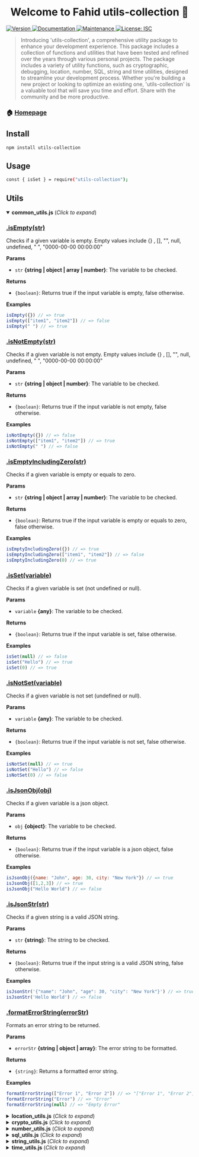 <h1 align="center">Welcome to Fahid utils-collection 👋</h1>
<p>
  <a href="https://www.npmjs.com/package/utils-collection" target="_blank">
    <img alt="Version" src="https://img.shields.io/npm/v/utils-collection.svg">
  </a>
  <a href="https://github.com/fahid-mahmood/utils-collection#readme" target="_blank">
    <img alt="Documentation" src="https://img.shields.io/badge/documentation-yes-brightgreen.svg" />
  </a>
  <a href="https://github.com/fahid-mahmood/utils-collection/graphs/commit-activity" target="_blank">
    <img alt="Maintenance" src="https://img.shields.io/badge/Maintained%3F-yes-green.svg" />
  </a>
  <a href="https://github.com/fahid-mahmood/utils-collection/blob/master/LICENSE" target="_blank">
    <img alt="License: ISC" src="https://img.shields.io/github/license/fahid-mahmood/utils-collection" />
  </a>
</p>

> Introducing 'utils-collection', a comprehensive utility package to enhance your development experience. This package includes a collection of functions and utilities that have been tested and refined over the years through various personal projects. The package includes a variety of utility functions, such as cryptographic, debugging, location, number, SQL, string and time utilities, designed to streamline your development process. Whether you're building a new project or looking to optimize an existing one, 'utils-collection' is a valuable tool that will save you time and effort. Share with the community and be more productive.

### 🏠 [Homepage](https://github.com/fahid-mahmood/utils-collection#readme)

## Install

```sh
npm install utils-collection
```

## Usage

```sh
const { isSet } = require("utils-collection");
```

## Utils

<details open>
<summary><b>common_utils.js</b> (<i>Click to expand</i>)</summary>

### [.isEmpty(str)](utils/common_utils.js#L17)
Checks if a given variable is empty. Empty values include {} , [], "", null, undefined, " ", "0000-00-00 00:00:00"

**Params**

* `str` **{string | object | array | number}**: The variable to be checked.

**Returns**

* `{boolean}`: Returns true if the input variable is empty, false otherwise. 

**Examples**
```js
isEmpty({}) // => true
isEmpty(["item1", "item2"]) // => false
isEmpty(" ") // => true
```

### [.isNotEmpty(str)](utils/common_utils.js#L37)
Checks if a given variable is not empty. Empty values include {} , [], "", null, undefined, " ", "0000-00-00 00:00:00"

**Params**

* `str` **{string | object | number}**: The variable to be checked.

**Returns**

* `{boolean}`: Returns true if the input variable is not empty, false otherwise. 

**Examples**
```js
isNotEmpty({}) // => false
isNotEmpty(["item1", "item2"]) // => true
isNotEmpty(" ") // => false
```


### [.isEmptyIncludingZero(str)](utils/common_utils.js#L53)
Checks if a given variable is empty or equals to zero.

**Params**

* `str` **{string | object | array | number}**: The variable to be checked.

**Returns**

* `{boolean}`: Returns true if the input variable is empty or equals to zero, false otherwise.

**Examples**
```js
isEmptyIncludingZero({}) // => true
isEmptyIncludingZero(["item1", "item2"]) // => false
isEmptyIncludingZero(0) // => true
```


### [.isSet(variable)](utils/common_utils.js#L70)
Checks if a given variable is set (not undefined or null).

**Params**

* `variable` **{any}**: The variable to be checked.

**Returns**

* `{boolean}`: Returns true if the input variable is set, false otherwise.

**Examples**
```js
isSet(null) // => false
isSet("Hello") // => true
isSet(0) // => true
```


### [.isNotSet(variable)](utils/common_utils.js#L90)
Checks if a given variable is not set (undefined or null).

**Params**

* `variable` **{any}**: The variable to be checked.

**Returns**

* `{boolean}`: Returns true if the input variable is not set, false otherwise.

**Examples**
```js
isNotSet(null) // => true
isNotSet("Hello") // => false
isNotSet(0) // => false
```

### [.isJsonObj(obj)](utils/common_utils.js#L106)
Checks if a given variable is a json object.

**Params**

* `obj` **{object}**: The variable to be checked.

**Returns**

* `{boolean}`: Returns true if the input variable is a json object, false otherwise.

**Examples**
```js
isJsonObj({name: "John", age: 30, city: "New York"}) // => true
isJsonObj([1,2,3]) // => true
isJsonObj("Hello World") // => false
```

### [.isJsonStr(str)](utils/common_utils.js#L128)
Checks if a given string is a valid JSON string.

**Params**

* `str` **{string}**: The string to be checked.

**Returns**

* `{boolean}`: Returns true if the input string is a valid JSON string, false otherwise.

**Examples**
```js
isJsonStr('{"name": "John", "age": 30, "city": "New York"}') // => true
isJsonStr('Hello World') // => false
```

### [.formatErrorString(errorStr)](utils/common_utils.js#L152)
Formats an error string to be returned.

**Params**

* `errorStr` **{string | object | array}**: The error string to be formatted.

**Returns**

* `{string}`: Returns a formatted error string.

**Examples**
```js
formatErrorString(["Error 1", "Error 2"]) // => "["Error 1", "Error 2"]"
formatErrorString("Error") // => "Error"
formatErrorString(null) // => "Empty Error"
```
</details>

<details close>
<summary><b>location_utils.js</b> (<i>Click to expand</i>)</summary>

### [.isLatitude(num)](utils/location_utils.js#L15)

Checks if the given variable is a valid latitude, which is a number between -90 and 90

**Params**

* `num` **{number}**: The variable to be checked.

**Returns**

* `{boolean}`: Returns true if the input variable is a valid latitude, false otherwise.

**Examples**
```js
isLatitude(91) // => false
isLatitude(-91) // => false
isLatitude(50) // => true
```

### [.isLongitude(num)](utils/location_utils.js#L29)

Checks if the given variable is a valid longitude, which is a number between -180 and 180

**Params**

* `num` **{number}**: The variable to be checked.

**Returns**

* `{boolean}`: Returns true if the input variable is a valid longitude, false otherwise.

**Examples**
```js
isLongitude(181) // => false
isLongitude(-181) // => false
isLongitude(50) // => true
```

### [.bearingBetweenLocations(startCoord, destCoord)](utils/location_utils.js#L42)

Computes the bearing (direction) between two geographic coordinates.

**Params**

* `startCoord` **{object}**: An object containing the latitude and longitude of the start location.
* `destCoord` **{object}**: An object containing the latitude and longitude of the destination location.

**Returns**

* `{number}`: Returns the bearing between the two locations in degrees.

**Examples**
```js
bearingBetweenLocations(
  {latitude: 37.788022, longitude: -122.399797},
  {latitude: 38.788022, longitude: -123.399797}) 
// => 337.09
```
</details>

<details close>
<summary><b>crypto_utils.js</b> (<i>Click to expand</i>)</summary>

### [.encrypt(text)](utils/crypto_utils.js#L22)

Encrypts a given plain text using AES-256-CTR encryption algorithm and a sha256 hashed password.

**Params**

* `text` **{string}**: The plain text to be encrypted.

**Returns**

* `{string}`: Returns the encrypted text in hexadecimal format.

**Examples**
```js
encrypt("my secret text")
// => "b94d27b9934d3e08a52e52d7da7dabfac484efe37a5380ee9088f7ace2efcde9"
```

### [.decrypt(text)](utils/crypto_utils.js#L46)
Decrypts a given encrypted text using AES-256-CTR encryption algorithm and a sha256 hashed password.

**Params**
* `text` **{string}**: The text to be decrypted in hexadecimal format.

**Returns**
* `{string}`: The decrypted text in utf8 format.

**Examples**
```js
decrypt("b94d27b9934d3e08a52e52d7da7dabfac484efe37a5380ee9088f7ace2efcde9")
// => "my secret text"
```

### [.encryptRequest(text)](utils/crypto_utils.js#L73)
Encrypts a given request text by adding a uuid and timestamp to the plain text before encrypting it.

**Params**

* `text` **{string}**: The request plain text to be encrypted.

**Returns**

* `{string}`: Returns the encrypted request text in hexadecimal format.

**Examples**
```js
encryptRequest("my secret request text")
// => "b94d27b9934d3e08a52e52d7da7dabfac484efe37a5380ee9088f7ace2efcde9"
```

### [.decryptRequest(text, allowedTime)](utils/crypto_utils.js#L89)
Decrypts a given request text and verifies if the request is not older than allowed time.

**Params**

* `text` **{string}**: The encrypted request text in hexadecimal format.
* `allowedTime` **{number}**: The allowed time in seconds for the request to be valid. Default is 180 seconds.

**Returns**

* `{string}`: Returns the decrypted request plain text if the request is valid else an empty string.

**Examples**
```js
decryptRequest("b94d27b9934d3e08a52e52d7da7dabfac484efe37a5380ee9088f7ace2efcde9")
// => "my secret request text"
```

### [.verifyAndDecodeToken(req, returnError)](utils/crypto_utils.js#L132)
Verifies the authenticity of a JWT token and decodes it if valid.

**Params**

* `req` **{object}**: The request object.
* `returnError` **{boolean}**: A boolean flag to indicate if the error should be returned. Default is false.

**Returns**

* `{object}`: Returns the decoded JWT token if the token is valid else an error object.

**Examples**
```js
verifyAndDecodeToken(req, true).then(decoded => {
    console.log(decoded); // decoded JWT payload
})
.catch(err => {
    console.log(err); // error message
});
```
</details>

<details close>
<summary><b>number_utils.js</b> (<i>Click to expand</i>)</summary>

### [.getRandomInt(min, max)](utils/number_utils.js#L21)
Generates a random integer within a given range.

**Params**

* ` min` **{number}**: The minimum value of the range.
* `max` **{number}**: The maximum value of the range.

**Returns**

* `{number}`: Returns a random integer within the specified range.

**Examples**
```js
getRandomInt(5, 10) // => 7
```
### [.validateAndFormatInternationalNumber(msisdn)](utils/number_utils.js#L38)
Validates and formats an international phone number.

**Params**
* `msisdn` **{string}**: The phone number to be validated and formatted.

**Returns**

* `{string}`: Returns the formatted phone number in E.164 format, or null if the input is invalid.

**Examples**
```js
validateAndFormatInternationalNumber("+1234567890") // => "+1234567890"
validateAndFormatInternationalNumber("1234567890") // => "+1234567890"
```
### [.cleanCallNo(msisdn)](utils/number_utils.js#L65)
Cleans a phone number by removing white spaces and leading zeroes.

**Params**
* `msisdn` **{string}**: The phone number to be cleaned.

**Returns**

* `{string}`: Returns the cleaned phone number.

**Examples**
```js
cleanCallNo("+123 456 7890") // => "1234567890"
cleanCallNo("001234567890") // => "1234567890"
```
### [.roundTo(value, decimal)](utils/number_utils.js#L89)
Rounds a floating point number to a specified number of decimal places.

**Params**
* `value` **{number | string}**: value The number to be rounded.
* `decimal` **{number}**: The number of decimal places to round to. Default is 2.

**Returns**

* `{number}`: Returns the rounded number.

**Examples**
```js
roundTo(274.1212321) // => 274.12
roundTo(274) // => 274
```
### [.isNumeric(num)](utils/number_utils.js#L109)
Checks if a given variable is a numeric value.

**Params**

* `num` **{number}**:  The variable to be checked.

**Returns**

* `{boolean}`: Returns true if the input variable is numeric, false otherwise.

**Examples**
```js
isNumeric("123") // => true
isNumeric("abc") // => false
```
### [.getDiscountedPrice(amount, discountPercentage, doRoundOff)](utils/number_utils.js#L125)
Calculates the discounted price of an amount based on a given discount percentage.

**Params**
* `amount` **{number}**: The original price.
* `discountPercentage` **{number}**: The discount percentage as a decimal.
* `doRoundOff` **{{boolean}**: If true, rounds off the discounted price to the nearest whole number. Default is false.

**Returns**

* `{number}`: Returns the discounted price.

**Examples**
```js
getDiscountedPrice(100, 5) // => 95
```
### [.getChargingPrice(amount, chargingFee, doRoundOff)](utils/number_utils.js#L143)
Calculates the price after charging a fee on an amount based on a given fee percentage.

**Params**

* `amount` **{number}**: The original price.
* `chargingFee` **{number}**: The charging fee percentage as a decimal.
* `doRoundOff` **{boolean}**: If true, rounds off the charging price to the nearest whole number. Default is false.

**Returns**

* `{number}`: Returns the price after charging a fee.

**Examples**
```js
getChargingPrice(100, 5) // => 105
```
### [.parseNumber(num)](utils/number_utils.js#L160)
Parses a given variable as a number.

**Params**

* `num` **{number | string}**:  The variable to be parsed as a number.

**Returns**

* `{number}`: Returns the parsed number. If the input is not a number, returns 0.

**Examples**
```js
parseNumber("123") // => 123
parseNumber("abc") // => 0
```
### [.isPositiveInteger(n)](utils/number_utils.js#L175)
Checks if a given variable is a positive integer.

**Params**

* `n` **{number}**: The variable to be checked.

**Returns**

* `{boolean}`: Returns true if the input variable is a positive integer, false otherwise.

**Examples**
```js
isPositiveInteger(5) // => true
isPositiveInteger(-5) // => false
```

### [.validateCorrectFormat(msisdn, format_name, isSimNo)](utils/number_utils.js#L199)
Formats a given phone number to a specified format and returns the formatted number.

**Params**

* `msisdn` **{string}**: The phone number to be formatted.
* `format_name` **{string}**: The format to return the phone number in. Options are RETURN_WITH_923, RETURN_WITH_3XX, RETURN_WITH_03X. Default is RETURN_WITH_03X.
* `isSimNo` **{boolean}**: If true, only validates mobile phone numbers (not landline numbers). Default is false.

**Returns**

* `{string}`: Returns the formatted phone number.

**Examples**
```js
validateCorrectFormat("+923317767454", RETURN_WITH_923) // => "03317767454"
validateCorrectFormat("+a92923317767454", RETURN_WITH_923) // => ""
validateCorrectFormat("+337767454", RETURN_WITH_923) // => ""
validateCorrectFormat("92923317767454", RETURN_WITH_923) // => "03317767454"
validateCorrectFormat("92303777 4715", RETURN_WITH_923) // => "03037774715"
```

### [.getOperatorName(msisdn)](utils/number_utils.js#L242)
Returns the name of the operator for the given phone number.

**Params**

* `msisdn` **{string}**: The phone number to get the operator name for.

**Returns**

* `{string}`: Returns the name of the operator.

**Examples**
```js
getOperatorName("923317767454") // => "jazz"
```
</details>

<details close>
<summary><b>sql_utils.js</b> (<i>Click to expand</i>)</summary>

### [.sqlMatchPattern(str, matchOnlyOne)](utils/sql_utils.js#L18)
This function takes a string as input and returns a string with words separated by + or empty string.
The returned string is used to match all words no matter their position in the input string.

**Params**

* `str` **{string}**: The input string to be processed.
* `matchOnlyOne` **{boolean}**: A flag to control whether to add + before each word or not

**Returns**

* `{string}`: Returns processed string or empty string if input is empty

**Examples**
```js
sqlMatchPattern("Ichhra Lahore Pakistan") // => '+Ichhra* +Lahore* +Pakistan*'
sqlMatchPattern("Ichhra Lahore Pakistan", true) // => 'Ichhra* Lahore*Pakistan*'
```


### [.sqlLocatePattern(str, columnNames)](utils/sql_utils.js#L45)
This function takes a string as input and returns a string with words separated by LOCATE('word', columnNames) or empty string.
The returned string is used to match all words no matter their position in the input string.

**Params**

* `str` **{string}**: The input string to be processed.
* `columnNames` **{string[]}**: An array of column names used to match words in

**Returns**

* `{string}`: Returns processed string or empty string if input is empty

**Examples**
```js
sqlLocatePattern("chowk lahore", ["address", "keywords"]) 
// => "(LOCATE('chowk', CONCAT(address," ",keywords)) AND LOCATE('lahore', CONCAT(address," ",keywords)))"
```
</details>

<details close>
<summary><b>string_utils.js</b> (<i>Click to expand</i>)</summary>

### [.pad(num, totalLength)](utils/string_utils.js#L20)
Pads a number with leading zeros to a given total length.

**Params**

* `num` **{number}**: The number to be padded.
* `totalLength` **{number}**: The desired total length of the padded number. Default is 2.

**Returns**

* `{string}`: Returns the padded number as a string.

**Examples**
```js
pad(3, 4) // => "0003"
pad(123, 2) // => "123"
pad(-5, 3) // => "-005"
```

### [.prefix(date = "")](utils/string_utils.js#L35)
Adds ordinal suffixes to a given date.

**Params**

* `date` **{string}**: The date to add ordinal suffixes to.

**Returns**

* `{string}`: Returns the date with ordinal suffixes added.

**Examples**
```js
prefix(1) // => "1st"
prefix(22) // => "22nd"
```


### [.sanitizeString(str)](utils/string_utils.js#L62)
 Sanitizes a given string by removing any non-alphanumeric characters and leading/trailing whitespaces.

**Params**

* `str` **{string}**: The string to be sanitized.

**Returns**

* `{string}`: Returns the sanitized string.

**Examples**
```js
sanitizeString("!Hello, World?@") // => "Hello, World"
sanitizeString(" Test ") // => "Test"
sanitizeString("1234567890") // => "1234567890"
```
### [.stringToCleanHtml(str)](utils/string_utils.js#L79)
Converts a given string to clean HTML by removing newline characters and replacing all double quotes with single quotes.

**Params**

* `str` **{string}**: The string to be converted to clean HTML.

**Returns**

* `{string}`: Returns the clean HTML string.

**Examples**
```js
stringToCleanHtml("<p>\nHello, World!\n</p>") // => "<p>Hello, World!</p>"
stringToCleanHtml(`<a href="example.com">Link</a>`) // => "<a href='example.com'>Link</a>"
stringToCleanHtml("<h1>This is a heading</h1>") // => "<h1>This is a heading</h1>"
```


### [.appendFakeUuid(id)](utils/string_utils.js#L98)
Appends a fake UUID to a given id.

**Params**

* `id` **{string}**: The id to be appended with a fake UUID.

**Returns**

* `{string}`: Returns the id with a fake UUID appended.

**Examples**
```js
appendFakeUuid("abc123") // => "11111111-2222-3333-4444-abc123"
appendFakeUuid("def456") // => "11111111-2222-3333-4444-def456"
appendFakeUuid("ghi789") // => "11111111-2222-3333-4444-ghi789"
```


### [.parseFakeUuid(id, appType)](utils/string_utils.js#L115)
Parses a given id to remove the fake UUID and returns the original id.

**Params**

* `id` **{string}**: The id to be parsed.
* `appType` **{string}**: The type of app the id belongs to.

**Returns**

* `{string}`: Returns the original id after removing the fake UUID.

**Examples**
```js
parseFakeUuid("11111111-2222-3333-4444-abc123", "employee_app") // => "abc123"
parseFakeUuid("11111111-2222-3333-4444-def456", "employee_app") // => "def456"
parseFakeUuid("11111111-2222-3333-4444-ghi789", "employee_app") // => "ghi789"
```


### [.trimAllFieldsInObjectAndChildren(obj)](utils/string_utils.js#L139)
Trims all fields in an object and its children.

**Params**

* `obj` **{object}**: The object to be trimmed.

**Returns**

* `{object}`: Returns the object with all fields trimmed.

**Examples**
```js
var obj = {
field1: " value1 ",
field2: " value2 ",
field3: " value3 "
}
trimAllFieldsInObjectAndChildren(obj) // => {field1: "value1", field2: "value2", field3: "value3"}
```


### [.replaceAll(str, mapObj)](utils/string_utils.js#L160)
Replaces all occurrences of key strings from a given map object in a given string with their corresponding values.

**Params**

* `str` **{string}**: The string to perform the replacements on.
* `mapObj` **{object}**: The map object containing the key strings and their corresponding values.

**Returns**

* `{string}`: Returns the string with all replacements made.

**Examples**
```js
var str = "I have a cat, a dog, and a goat.";
var mapObj = {
cat:"dog",
dog:"goat",
goat:"cat"
};
replaceAll(str, mapObj) // => "I have a dog, a goat, and a cat."
```

### [.beautifyEnum(str)](utils/string_utils.js#L184)
Beautifies a given enum string by replacing underscores and dashes with spaces and capitalizing the first letter of each word.

**Params**

* `str` **{string}**: The enum string to be beautified.

**Returns**

* `{string}`: Returns the beautified enum string.

**Examples**
```js
beautifyEnum("beautiful_enum") // => "Beautiful Enum"
beautifyEnum("BEAUTIFUL_ENUM") // => "Beautiful Enum"
beautifyEnum("beautiful-enum") // => "Beautiful Enum"
```


### [.escapeRegex(string)](utils/string_utils.js#L202)
Replaces special characters in a string with their escaped versions.

**Params**

* `string` **{string}**: The string to be modified.

**Returns**

* `{string}`: Returns the modified string.

**Examples**
```js
escapeRegex("Hello, world!") // => "Hello\, world\!"
escapeRegex("$100") // => "\$100"
escapeRegex("[abc]") // => "\[abc\]"
```

### [.getUniqueSerialNo()](utils/string_utils.js#L215)
Generates a unique serial number based on the current time and a random number.

**Returns**

* `{string}`: Returns the unique serial number in the format "current time in milliseconds.random number".

**Examples**
```js
getUniqueSerialNo() // => "1609336966111.1234"
```


### [.pluralize(count, noun, suffix)](utils/string_utils.js#L233)
Pluralizes a noun based on a given count.

**Params**

* `count` **{number}**: The number to base the pluralization on.
* `noun` **{string}**: The noun to be pluralized.
* `suffix="s"` **{string}**: The suffix to be added for pluralization.

**Returns**

* `{string}`: Returns the pluralized noun in the format "count noun[suffix]".

**Examples**
```js
pluralize(1, "dog") // => "1 dog"
pluralize(2, "dog") // => "2 dogs"
pluralize(3, "box", "es") // => "3 boxes"
```

### [.removeLastDotOrComma(str, removeWhiteSpaces)](utils/string_utils.js#L250)
Removes the last dot or comma from a string.

**Params**

* `str` **{string}**: The string to be modified.
* `removeWhiteSpaces=true` **{boolean}**: Flag indicating whether to remove all whitespaces from the string.

**Returns**

* `{string}`: Returns the modified string with the last dot or comma removed.

**Examples**
```js
removeLastDotOrComma("Hello, world.") // => "Hello, world"
removeLastDotOrComma("Hello, world,") // => "Hello, world"
removeLastDotOrComma("Hello, world .") // => "Hello, world"
```


### [.removeDuplicates(arr)](utils/string_utils.js#L274)
Removes duplicate items from an array.
This method is efficient and fast as it uses a single for loop and an object, rather than using nested loops or additional data structures like other methods.

**Params**

* `arr` **{array}**: The array to be modified.

**Returns**

* `{array}`: Returns the modified array with duplicate items removed.

**Examples**
```js
removeDuplicates([1, 2, 3, 2, 4, 1]) // => [1, 2, 3, 4]
removeDuplicates(["apple", "banana", "apple", "orange"]) // => ["apple", "banana", "orange"]
removeDuplicates([1, "1", 2, "2"]) // => [1, "1", 2, "2"]
```


### [.removeTrailingZeros(value)](utils/string_utils.js#L299)
Removes trailing zeroes from a number or string representation of a number.

**Params**

* `value` **{string | number}**: The number or string representation of a number to be modified.

**Returns**

* `{string}`: Returns the modified number or string representation of a number with trailing zeroes removed.

**Examples**
```js
removeTrailingZeros(12.300) // => "12.3"
removeTrailingZeros("100.000") // => "100"
removeTrailingZeros(6.0) // => "6"
```


### [.generatePassword(length)](utils/string_utils.js#L324)
Generates a random password with a specified length.

**Params**

* `length` **{number}**: The desired length of the password.

**Returns**

* `{string}`: Returns the generated password.

**Examples**
```js
generatePassword(8) // => "A1b2C3d4"
generatePassword(12) // => "aBcDeFgHiJkL"
generatePassword(16) // => "A1B2C3D4E5F6G7H8"
```


### [.generatePlusPostFix(length)](utils/string_utils.js#L341)
Generates a random string with a specified length, using a custom set of characters.

**Params**

* `length` **{number}**: The desired length of the generated string.

**Returns**

* `{string}`: Returns the generated string.

**Examples**
```js
generatePlusPostFix(8) // => "5FMPVX7R"
generateCustomString("abc123", 4) // => "1b2c"
generateCustomString("!@#$%^", 6) // => "%^@!#"
```

### [.generateCustomString(characters, length)](utils/string_utils.js#L346)
   

### [.sleep(ms)](utils/string_utils.js#L366)
Pauses the execution of the program for a specified amount of time in milliseconds.

**Params**

* `ms` **{number}**: The number of milliseconds to sleep.

**Returns**

* `{Promise}`: Returns a promise that resolves after the specified amount of time has passed.

**Examples**
```js
await sleep(1000);
console.log("I'm awake!"); // => "I'm awake!" (displays after 1 second)
```


### [.isIterable(obj)](utils/string_utils.js#L384)
Checks if a given variable is iterable.

**Params**

* `obj` **{string | object | array | number}**: The variable to be checked.

**Returns**

* `{boolean}`: Returns true if the input variable is iterable, false otherwise.

**Examples**
```js
isIterable([1, 2, 3]) // => true
isIterable("Hello, world!") // => true
isIterable({"name": "John Doe"}) // => false
```
</details>

<details close>
<summary><b>time_utils.js</b> (<i>Click to expand</i>)</summary

### [.getDifferenceInDays(startDate, endDate)](utils/time_utils.js#L17)
Calculates the difference in days between two given dates.

* `startDate` **{string}**: The start date in "YYYY-MM-DD" format
* `endDate` **{string}**: The end date in "YYYY-MM-DD" format

**Returns**

* `{number} The difference in days between the two given dates

**Examples**
```js
getDifferenceInDays("2020-01-01", "2020-01-31") // => 31
```


### [.getRange(startDate, endDate, type, format)](utils/time_utils.js#L37)
Generates a range of dates between two given dates.

* `startDate` **{string}**: The start date of the range in the format "YYYY-MM-DD".
* `endDate` **{string}**: The end date of the range in the format "YYYY-MM-DD".
* `type` **{string}**: The unit of time to be used for the range (e.g. "days", "months", "years").
* `format` **{string}**: The format of the generated dates (e.g. "YYYY-MM-DD").

**Returns**

* `{array}`: Returns an array of dates within the given range, with duplicates removed.

**Examples**
```js
getRange("2022-01-01", "2022-01-31", "days", "YYYY-MM-DD") // => ["2022-01-01", "2022-01-02", "2022-01-03", ..., "2022-01-31"]
getRange("2022-01-01", "2022-12-31", "months", "MMM YYYY") // => ["Jan 2022", "Feb 2022", "Mar 2022", ..., "Dec 2022"]
getRange("2022-01-01", "2025-01-01", "years", "YYYY") // => ["2022", "2023", "2024", "2025"]
```


### [.getCurrent12HourTimeStamp()](utils/time_utils.js#L55)
The current time stamp in hh:mm:ss AM/PM DD/MM/YYYY format.

**Returns**

* `{string}`: Current time stamp in hh:mm:ss AM/PM DD/MM/YYYY format

**Examples**
```js
getCurrent12HourTimeStamp() // => "01:50:53 PM 25/08/2020"
```


### [.getTimeStamp(datetime)](utils/time_utils.js#L67)
Returns the given date time in "YYYY-MM-DD HH:mm:ss" format.

* `datetime` **{string}**: The date time to be formatted.

**Returns**

* `{string}`: The given date time in "YYYY-MM-DD HH:mm:ss" format

**Examples**
```js
getTimeStamp("2020-08-25 13:52:36") // => "2020-08-25 13:52:36"
```


### [.getCurrentTimeStamp()](utils/time_utils.js#L78)
Returns the current time stamp in "YYYY-MM-DD HH:mm:ss" format.
 
**Returns**

* `{string}`: Current time stamp in "YYYY-MM-DD HH:mm:ss" format

**Examples**
```js
getCurrentTimeStamp() // => "2020-08-25 13:52:36"
```


### [.getCurrentTimeStampISO()](utils/time_utils.js#L89)
Returns the current time stamp in ISO Date format. It is used to save ISO Date in Mongo Db e.g ISODate("2020-09-25T17:42:41.000Z")

**Returns**

* `{Date}`: Current time stamp in ISO Date format

**Examples**
```js
getCurrentTimeStampISO() // => ISODate("2020-09-25T17:42:41.000Z")
```


### [.getCurrentTimeStampWithMs()](utils/time_utils.js#L102)
Returns the current timestamp with milliseconds.

**Returns**

* `{string}`: Returns the current timestamp in the format of "YYYY-MM-DDTHH:mm:ss.SSSZ"

**Examples**
```js
getCurrentTimeStampWithMs() // => "2020-08-18T15:25:06.250Z"
```

### [.utcToLocal(timestamp)](utils/time_utils.js#L118)
Converts the given UTC timestamp to the local time.

**Params**

* `timestamp` **{string}**: A UTC timestamp in the format of "YYYY-MM-DDTHH:mm:ss.SSSZ"

**Returns**

* `{string}`: Returns the local time in the format of "YYYY-MM-DD HH:mm:ss"

**Examples**
```js
utcToLocal("2020-08-18T15:25:06.250Z") // => "2020-08-18 20:25:06"
utcToLocal("2022-07-01T23:59:59.999Z") // => "2022-07-02 04:59:59"
utcToLocal("2021-12-31T00:00:00.000Z") // => "2022-01-01 05:00:00"
```


### [.getDaysInMonth(month, year)](utils/time_utils.js#L135)
Returns the number of days in a given month and year.

**Params**

* `month` **{number}**: The month for which the number of days is to be returned.
* `year` **{number}**: The year for which the number of days is to be returned.

**Returns**

* `{number}`: Returns the number of days in the given month and year.

**Examples**
```js
getDaysInMonth(2, 2020) // => 29
getDaysInMonth(4, 2022) // => 30
getDaysInMonth(1, 2021) // => 31
```


### [.getDayName(day, month, year)](utils/time_utils.js#L153)
Returns the name of the day for a given date.

**Params**

* `day` **{number}**: The day of the date.
* `month` **{number}**: The month of the date.
* `year` **{number}**: The year of the date.

**Returns**

* `{string}`: Returns the name of the day for the given date.

**Examples**
```js
getDayName(1, 1, 2022) // => "Sunday"
getDayName(15, 6, 2022) // => "Wednesday"
getDayName(31, 12, 2022) // => "Saturday"
```


### [.getTimeDifference(firstTimestamp, secondTimestamp)](utils/time_utils.js#L171)
Returns the time difference between two timestamps in the format of "HH:mm:ss"

**Params**

* `firstTimestamp` **{string}**: The first timestamp in the format of "YYYY-MM-DD HH:mm:ss"
* `secondTimestamp` **{string}**: The second timestamp in the format of "YYYY-YY-MM-DD HH:mm:ss"
 *

**Returns**

* `{string}`: Returns the time difference between the two timestamps in the format of "HH:mm:ss"

**Examples**
```js
getTimeDifference("2022-05-01 10:00:00", "2022-05-01 12:00:00") // => "02:00:00"
getTimeDifference("2022-05-01 12:00:00", "2022-05-01 10:00:00") // => "02:00:00"
getTimeDifference("2022-05-01 00:00:00", "2022-05-01 23:59:59") // => "23:59:59"
```


### [.formatStayedSince(momentFirstDate, momentSecondDate, minify)](utils/time_utils.js#L191)
Returns the time duration between two moments in a human-readable format.

@since 1.0.1
@category Utils
* `momentFirstDate` **{moment}**: The first moment object.
* `momentSecondDate` **{moment}**: The second moment object.
* `minify` **{boolean}**: If true, the output will be in a shortened format (e.g. "1y 2mo 3d 4h 5m 6s" instead of "1 years 2 months 3 days 4 hours 5 minutes 6 seconds").

**Returns**

* `{string}`: Returns the time duration between the two moments in a human-readable format.

**Examples**
```js
formatStayedSince(moment("2022-05-01"), moment("2022-06-01")) // => "1 month"
formatStayedSince(moment("2022-05-01"), moment("2022-05-01"), true) // => "0s"
formatStayedSince(moment("2022-05-01"), moment("2022-09-01"), true) // => "4mo"
formatStayedSince(moment("2022-12-01"), "2022-05-01", true) // => 1mo 19d 1h 3m 50s
```



### [.isMonthlyTableRotating()](utils/time_utils.js#L233)
Date 01->12:00 TO 12:05 is Table rotation time although table rotated in seconds but when call is going on from last month we need to check in previous table.
Checks if the current date and time is the monthly table rotation time.

**Returns**

* `{boolean}`: Returns true if the current date and time is the monthly table rotation time (1st day of the month, 00:00 to 00:05), false otherwise.

**Examples**
```js
isMonthlyTableRotating() // (1st day of the month, 00:00 to 00:05) => true
isMonthlyTableRotating() // any other time=> false
```


### [.parseDateTime(datetime)](utils/time_utils.js#L257)
Parses the given date and time into a moment object.

**Params**

* `datetime` **{string|number|moment}**: The date and time to be parsed.

**Returns**

* `{moment}`: Returns the parsed date and time as a moment object.

**Examples**
```js
parseDateTime("DEC.1630480520623") // => moment object of the date and time "1630480520623"
parseDateTime("1627762295.5722384") // => moment object of the date and time "1627762295.5722384"
parseDateTime("2021-05-11") // => moment object of the date and time "2021-05-11"
e.g when called from getMonthlyTable
DEC.1630480520623 To cdr_logs
1627762295.5722384 To cdr_logs_2021_08
nullnull To cdr_logs
2021-05-11 To cdr_logs_2021_05
```

### [.isOldMonthCdr(cdrId)](utils/time_utils.js#L290)
Checks if the given CDR ID belongs to an old month.

**Params**

* `cdrId` **{string}**: The CDR ID to be checked.

**Returns**

* `{boolean}`: Returns true if the given CDR ID belongs to an old month, false otherwise.

**Examples**
```js
isOldMonthCdr("DEC.1630480520623") // => true
isOldMonthCdr("1627762295.5722384") // => false
isOldMonthCdr("2021-05-11") // => true
```


### [.getMonthlyTable(table, date)](utils/time_utils.js#L311)
Returns the name of the monthly table for the given date.

**Params**

* `table` **{string}**: The base table name.
* `date` **{string|number|moment}**: The date for which the table name is to be returned.

**Returns**

* `{string}`: Returns the name of the monthly table for the given date.

**Examples**
```js
getMonthlyTable("cdr_logs", "DEC.1630480520623") // => "cdr_logs_2021_09"
getMonthlyTable("cdr_logs", "1627762295.5722384") // => "cdr_logs"
getMonthlyTable("cdr_logs", "2021-05-11") // => "cdr_logs_2021_05"
```
## Author

👤 **Fahid Mahmood**

* Github: [@fahid-mahmood](https://github.com/fahid-mahmood)
* LinkedIn: [@fahid-mahmood](https://linkedin.com/in/fahid-mahmood)

## 🤝 Contributing

Contributions, issues and feature requests are welcome!<br />Feel free to check [issues page](https://github.com/fahid-mahmood/utils-collection/issues). You can also take a look at the [contributing guide](https://github.com/fahid-mahmood/utils-collection/blob/master/CONTRIBUTING.md).

## Show your support

Give a ⭐️ if this project helped you!

## 📝 License

Copyright © 2023 [Fahid Mahmood](https://github.com/fahid-mahmood).<br />
This project is [ISC](https://github.com/fahid-mahmood/utils-collection/blob/master/LICENSE) licensed.
